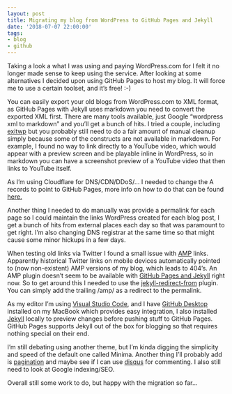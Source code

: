 ```yaml
---
layout: post
title: Migrating my blog from WordPress to GitHub Pages and Jekyll
date: '2018-07-07 22:00:00'
tags:
- blog
- github
---
```


Taking a look a what I was using and paying WordPress.com for I felt it no longer made sense to keep using the service. After looking at some alternatives I decided upon using GitHub Pages to host my blog. It will force me to use a certain toolset, and it’s free! :-)

You can easily export your old blogs from WordPress.com to XML format, as GitHub Pages with Jekyll uses markdown you need to convert the exported XML first. There are many tools available, just Google “wordpress xml to markdown” and you’ll get a bunch of hits. I tried a couple, including [exitwp](https://github.com/thomasf/exitwp) but you probably still need to do a fair amount of manual cleanup simply because some of the constructs are not available in markdown. For example, I found no way to link directly to a YouTube video, which would appear with a preview screen and be playable inline in WordPress, so in markdown you can have a screenshot preview of a YouTube video that then links to YouTube itself.

As I’m using Cloudflare for DNS/CDN/DDoS/… I needed to change the A records to point to GitHub Pages, more info on how to do that can be found [here.](https://help.github.com/articles/setting-up-an-apex-domain/)

Another thing I needed to do manually was provide a permalink for each page so I could maintain the links WordPress created for each blog post, I get a bunch of hits from external places each day so that was paramount to get right. I’m also changing DNS registrar at the same time so that might cause some minor hickups in a few days.

When testing old links via Twitter I found a small issue with [AMP](https://www.ampproject.org/) links. Apparently historical Twitter links on mobile devices automatically pointed to (now non-existent) AMP versions of my blog, which leads to 404’s. An AMP plugin doesn’t seem to be available with [GitHub Pages and Jekyll](https://help.github.com/articles/configuring-jekyll-plugins/) right now. So to get around this I needed to use the [jekyll-redirect-from](https://github.com/jekyll/jekyll-redirect-from) plugin. You can simply add the trailing /amp/ as a redirect to the permalink.

As my editor I’m using [Visual Studio Code](https://code.visualstudio.com/), and I have [GitHub Desktop](https://desktop.github.com/) installed on my MacBook which provides easy integration, I also installed [Jekyll](https://jekyllrb.com/) locally to preview changes before pushing stuff to GitHub Pages. GitHub Pages supports Jekyll out of the box for blogging so that requires nothing special on their end.

I’m still debating using another theme, but I’m kinda digging the simplicity and speed of the default one called Minima. Another thing I’ll probably add is [pagination](https://jekyllrb.com/docs/pagination/) and maybe see if I can use [disqus](https://sgeos.github.io/jekyll/disqus/2016/02/15/adding-disqus-to-a-jekyll-blog.html) for commenting. I also still need to look at Google indexing/SEO.

Overall still some work to do, but happy with the migration so far…

